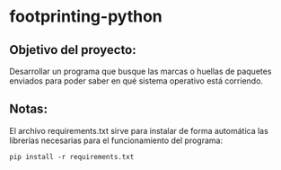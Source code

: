 # footprinting-python
## Objetivo del proyecto:
Desarrollar un programa que busque las marcas o huellas de paquetes enviados para poder saber en qué sistema operativo está corriendo.

## Notas:
El archivo requirements.txt sirve para instalar de forma automática las librerías necesarias para el funcionamiento del programa:

```
pip install -r requirements.txt
```